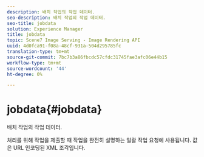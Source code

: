 ```yaml
---
description: 배치 작업의 작업 데이터.
seo-description: 배치 작업의 작업 데이터.
seo-title: jobdata
solution: Experience Manager
title: jobdata
topic: Scene7 Image Serving - Image Rendering API
uuid: 4d0fca91-f08a-48cf-931a-504d295785fc
translation-type: tm+mt
source-git-commit: 7bc7b3a86fbcdc57cfdc31745fae3afc06e44b15
workflow-type: tm+mt
source-wordcount: '44'
ht-degree: 0%

---
```



# jobdata{#jobdata}

배치 작업의 작업 데이터.

처리를 위해 작업을 제출할 때 작업을 완전히 설명하는 일괄 작업 요청에 사용됩니다. 값은 URL 인코딩된 XML 조각입니다.

